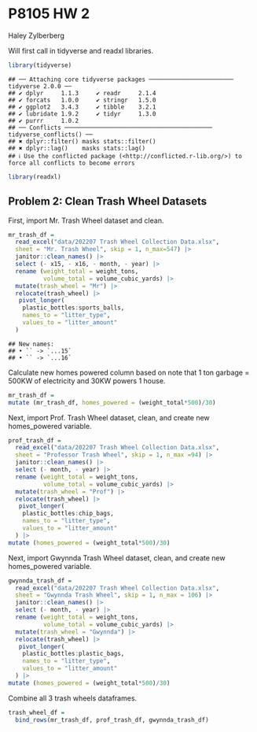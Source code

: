 P8105 HW 2
================
Haley Zylberberg

Will first call in tidyverse and readxl libraries.

``` r
library(tidyverse)
```

    ## ── Attaching core tidyverse packages ──────────────────────── tidyverse 2.0.0 ──
    ## ✔ dplyr     1.1.3     ✔ readr     2.1.4
    ## ✔ forcats   1.0.0     ✔ stringr   1.5.0
    ## ✔ ggplot2   3.4.3     ✔ tibble    3.2.1
    ## ✔ lubridate 1.9.2     ✔ tidyr     1.3.0
    ## ✔ purrr     1.0.2     
    ## ── Conflicts ────────────────────────────────────────── tidyverse_conflicts() ──
    ## ✖ dplyr::filter() masks stats::filter()
    ## ✖ dplyr::lag()    masks stats::lag()
    ## ℹ Use the conflicted package (<http://conflicted.r-lib.org/>) to force all conflicts to become errors

``` r
library(readxl)
```

## Problem 2: Clean Trash Wheel Datasets

First, import Mr. Trash Wheel dataset and clean.

``` r
mr_trash_df = 
  read_excel("data/202207 Trash Wheel Collection Data.xlsx",
  sheet = "Mr. Trash Wheel", skip = 1, n_max=547) |> 
  janitor::clean_names() |>
  select (- x15, - x16, - month, - year) |>
  rename (weight_total = weight_tons, 
          volume_total = volume_cubic_yards) |>
  mutate(trash_wheel = "Mr") |> 
  relocate(trash_wheel) |>
   pivot_longer(
    plastic_bottles:sports_balls,
    names_to = "litter_type",
    values_to = "litter_amount"
  )
```

    ## New names:
    ## • `` -> `...15`
    ## • `` -> `...16`

Calculate new homes powered column based on note that 1 ton garbage =
500KW of electricity and 30KW powers 1 house.

``` r
mr_trash_df = 
mutate (mr_trash_df, homes_powered = (weight_total*500)/30)
```

Next, import Prof. Trash Wheel dataset, clean, and create new
homes_powered variable.

``` r
prof_trash_df = 
  read_excel("data/202207 Trash Wheel Collection Data.xlsx",
  sheet = "Professor Trash Wheel", skip = 1, n_max =94) |> 
  janitor::clean_names() |>
  select (- month, - year) |>
  rename (weight_total = weight_tons, 
          volume_total = volume_cubic_yards) |>
  mutate(trash_wheel = "Prof") |> 
  relocate(trash_wheel) |>
   pivot_longer(
    plastic_bottles:chip_bags,
    names_to = "litter_type",
    values_to = "litter_amount"
  ) |>
mutate (homes_powered = (weight_total*500)/30)
```

Next, import Gwynnda Trash Wheel dataset, clean, and create new
homes_powered variable.

``` r
gwynnda_trash_df = 
  read_excel("data/202207 Trash Wheel Collection Data.xlsx",
  sheet = "Gwynnda Trash Wheel", skip = 1, n_max = 106) |> 
  janitor::clean_names() |>
  select (- month, - year) |>
  rename (weight_total = weight_tons, 
          volume_total = volume_cubic_yards) |>
  mutate(trash_wheel = "Gwynnda") |> 
  relocate(trash_wheel) |>
   pivot_longer(
    plastic_bottles:plastic_bags,
    names_to = "litter_type",
    values_to = "litter_amount"
  ) |>
mutate (homes_powered = (weight_total*500)/30)
```

Combine all 3 trash wheels dataframes.

``` r
trash_wheel_df = 
  bind_rows(mr_trash_df, prof_trash_df, gwynnda_trash_df)
```
